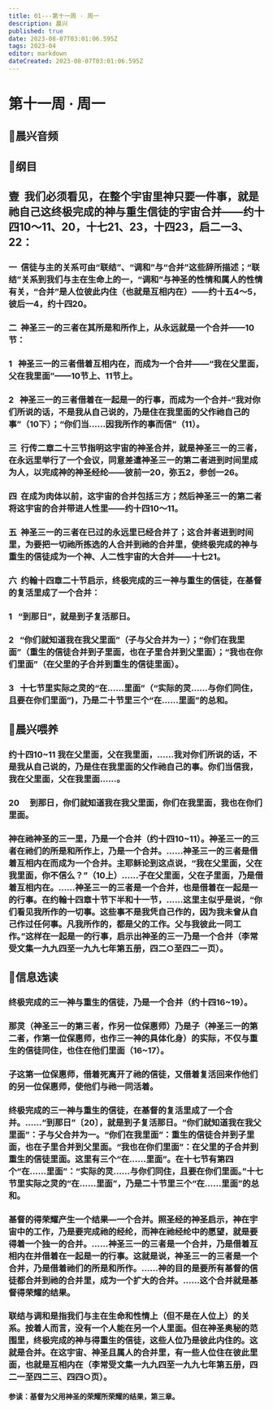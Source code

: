 ```yaml
---
title: 01---第十一周 · 周一
description: 晨兴
published: true
date: 2023-08-07T03:01:06.595Z
tags: 2023-04
editor: markdown
dateCreated: 2023-08-07T03:01:06.595Z
---
```


# 第十一周 · 周一
## 🎵晨兴音频

## 📖纲目

## **壹  我们必须看见，在整个宇宙里神只要一件事，就是祂自己这终极完成的神与重生信徒的宇宙合并——约十四10～11、20，十七21、23，十四23，启二一3、22：**

### 一  信徒与主的关系可由“联结”、“调和”与“合并”这些辞所描述；“联结”关系到我们与主在生命上的一，“调和”与神圣的性情和属人的性情有关，“合并”是人位彼此内住（也就是互相内在）——约十五4～5，彼后一4，约十四20。

### 二  神圣三一的三者在其所是和所作上，从永远就是一个合并——10节：

### 1   神圣三一的三者借着互相内在，而成为一个合并——“我在父里面，父在我里面”——10节上、11节上。

### 2   神圣三一的三者借着在一起是一的行事，而成为一个合并-“我对你们所说的话，不是我从自己说的，乃是住在我里面的父作祂自己的事”（10下）；“你们当……因我所作的事而信”（11）。

### 三  行传二章二十三节指明这宇宙的神圣合并，就是神圣三一的三者，在永远里举行了一个会议，同意差遣神圣三一的第二者进到时间里成为人，以完成神的神圣经纶——彼前一20，弥五2，参创一26。

### 四  在成为肉体以前，这宇宙的合并包括三方；然后神圣三一的第二者将这宇宙的合并带进人性里——约十四10～11。

### 五  神圣三一的三者在已过的永远里已经合并了；这合并者进到时间里，为要把一切祂所拣选的人合并到祂的合并里，使终极完成的神与重生的信徒成为一个神、人二性宇宙的大合并——十七21。

### 六  约翰十四章二十节启示，终极完成的三一神与重生的信徒，在基督的复活里成了一个合并：

### 1   “到那日”，就是到子复活那日。

### 2   “你们就知道我在我父里面”（子与父合并为一）；“你们在我里面”（重生的信徒合并到子里面，也在子里合并到父里面）；“我也在你们里面”（在父里的子合并到重生的信徒里面）。

### 3   十七节里实际之灵的“在……里面”（“实际的灵……与你们同住，且要在你们里面”)，乃是二十节里三个“在……里面”的总和。

## 📖晨兴喂养

### **约十四10~11    我在父里面，父在我里面，……我对你们所说的话，不是我从自己说的，乃是住在我里面的父作祂自己的事。你们当信我，我在父里面，父在我里面……。**

### **20　	到那日，你们就知道我在我父里面，你们在我里面，我也在你们里面。**

### 神在祂神圣的三一里，乃是一个合并（约十四10~11）。神圣三一的三者在祂们的所是和所作上，乃是一个合并。……神圣三一的三者是借着互相内在而成为一个合并。主耶稣论到这点说，“我在父里面，父在我里面，你不信么？”（10上）……子在父里面，父在子里面，乃是借着互相内在。……神圣三一的三者是一个合并，也是借着在一起是一的行事。在约翰十四章十节下半和十一节，……这里主似乎是说，“你们看见我所作的一切事。这些事不是我凭自己作的，因为我未曾从自己作过任何事。凡我所作的，都是父的工作。父与我彼此一同工作。”这样在一起是一的行事，启示出神圣的三一乃是一个合并（李常受文集一九九四至一九九七年第五册，四二○至四二一页）。

## 📖信息选读

### 终极完成的三一神与重生的信徒，乃是一个合并（约十四16~19）。

### 那灵（神圣三一的第三者，作另一位保惠师）乃是子（神圣三一的第二者，作第一位保惠师，也作三一神的具体化身）的实际，不仅与重生的信徒同住，也住在他们里面（16~17）。

### 子这第一位保惠师，借着死离开了祂的信徒，又借着复活回来作他们的另一位保惠师，使他们与祂一同活着。

### 终极完成的三一神与重生的信徒，在基督的复活里成了一个合并。……“到那日”〔20〕，就是到子复活那日。“你们就知道我在我父里面”：子与父合并为一。“你们在我里面”：重生的信徒合并到子里面，也在子里合并到父里面。“我也在你们里面”：在父里的子合并到重生的信徒里面。这里有三个“在……里面”。在十七节有第四个“在……里面”：“实际的灵……与你们同住，且要在你们里面。”十七节里实际之灵的“在……里面”，乃是二十节里三个“在……里面”的总和。

### 基督的得荣耀产生一个结果—一个合并。照圣经的神圣启示，神在宇宙中的工作，乃是要完成祂的经纶，而神在祂经纶中的愿望，就是要得着一个独一的合并。……神圣三一的三者是一个合并，乃是借着互相内在并借着在一起是一的行事。这就是说，神圣三一的三者是一个合并，乃是借着祂们的所是和所作。……神的目的是要所有基督的信徒都合并到祂的合并里，成为一个扩大的合并。……这个合并就是基督得荣耀的结果。

### 联结与调和是指我们与主在生命和性情上（但不是在人位上）的关系。按着人而言，没有一个人能在另一个人里面。但在神圣奥秘的范围里，终极完成的神与得重生的信徒，这些人位乃是彼此内住的。这就是合并。在这宇宙、神圣且属人的合并里，有一些人位住在彼此里面，也就是互相内在（李常受文集一九九四至一九九七年第五册，四二一至四二三、四四○页）。

**参读：基督为父用神圣的荣耀所荣耀的结果，第三章。**
<!-- Google tag (gtag.js) -->
<script async src="https://www.googletagmanager.com/gtag/js?id=G-1P8709Z16T"></script>
<script>
  window.dataLayer = window.dataLayer || [];
  function gtag(){dataLayer.push(arguments);}
  gtag('js', new Date());

  gtag('config', 'G-1P8709Z16T');
</script>